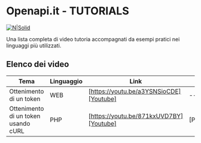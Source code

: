 # Openapi.it - TUTORIALS

[![N|Solid](https://openapi.it/public/assets/img/logo.png)](https://openapi.it/)

Una lista completa di video tutoria accompagnati da esempi pratici nei linguaggi più utilizzati.

## Elenco dei video

| Tema | Linguaggio | Link | Esempi |
| ------ | ------ | ------ | ------ |
| Ottenimento di un token | WEB | [https://youtu.be/a3YSNSioCDE][Youtube] | ------ |
| Ottenimento di un token usando cURL | PHP | [https://youtu.be/871kxUVD7BY][Youtube] | [PHP/token.php] |
